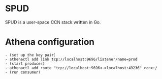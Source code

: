 # SPUD

SPUD is a user-space CCN stack written in Go.

# Athena configuration

    - (set up the key pair)
    - athenactl add link tcp://localhost:9696/listener/name=prod
    - (start producer)
    - athenactl add route "tcp://localhost:9696<->localhost:49236" ccnx:/
    - (run consumer)
